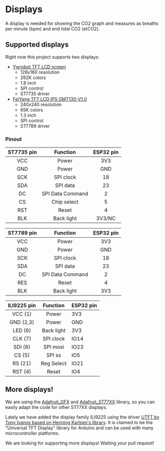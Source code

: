 # Displays
A display is needed for showing the CO2 graph and measures as breaths per minute (bpm) and end tidal CO2 (etCO2).

## Supported displays  
Right now this project supports two displays:  
* [Ywrobot TFT LCD screen](https://www.amazon.co.uk/gp/product/B07N6FQ5XW/)  
  * 128x160 resolution  
  * 262K colors  
  * 1.8 inch  
  * SPI control  
  * ST7735 driver  
* [FeiYang TFT LCD IPS GMT130-V1.0](https://www.aliexpress.com/item/32947890530.html?spm=a2g0s.9042311.0.0.274263c0QKCxM4)  
  * 240x240 resolution  
  * 65K colors  
  * 1.3 inch  
  * SPI control  
  * ST7789 driver  

### Pinout
| ST7735 pin | Function         | ESP32 pin |
|:----------:|:----------------:|:---------:|
| VCC        | Power            | 3V3       |
| GND        | Power            | GND       |
| SCK        | SPI clock        | 18        |
| SDA        | SPI data         | 23        |
| DC         | SPI Data Command | 2         |
| CS         | Chip select      | 5         |
| RST        | Reset            | 4         |
| BLK        | Back light       | 3V3/NC    |

| ST7789 pin | Function         | ESP32 pin |
|:----------:|:----------------:|:---------:|
| VCC        | Power            | 3V3       |
| GND        | Power            | GND       |
| SCK        | SPI clock        | 18        |
| SDA        | SPI data         | 23        |
| DC         | SPI Data Command | 2         |
| RES        | Reset            | 4         |
| BLK        | Back light       | 3V3       |

| ILI9225 pin | Function        | ESP32 pin |
|:-----------:|:---------------:|:----------|
| VCC (1)     | Power           | 3V3       |
| GND (2,3)   | Power           | GND       |
| LED (6)     | Back light      | 3V3       |
| CLK (7)     | SPI clock       | IO14      |
| SDI (8)     | SPI mosi        | IO23      |
| CS (5)      | SPI ss          | IO5       |
| RS (21)     | Reg Select      | IO21      |
| RST (4)     | Reset           | IO4       |



## More displays!
We are using the [Adafruit_GFX](https://github.com/adafruit/Adafruit-GFX-Library) and [Adafruit_ST77XX](https://github.com/adafruit/Adafruit-ST7735-Library) library, so you can easily adapt the code for other ST77XX displays. 

Lately we have added the display family ILI9225 using the driver [UTFT by Tony Ivanov based on Henning Karlsen's library](https://github.com/johncblacker/utft). It is claimed to be the "Universal TFT Display" library for Arduino and can be used with many microcontroller platforms.

We are looking for supporting more displays! Waiting your pull request! 
